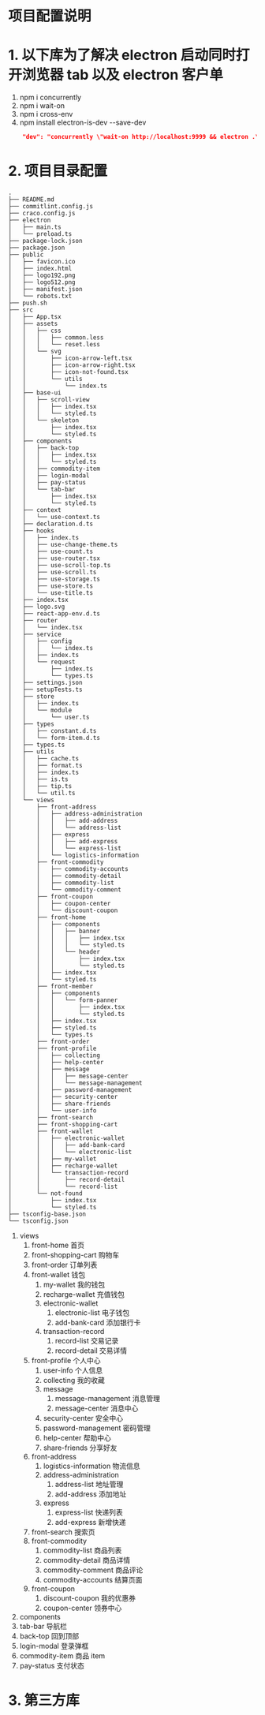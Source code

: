 # 项目配置说明

# 1. 以下库为了解决 electron 启动同时打开浏览器 tab 以及 electron 客户单

1. npm i concurrently
2. npm i wait-on
3. npm i cross-env
4. npm install electron-is-dev --save-dev

```json
    "dev": "concurrently \"wait-on http://localhost:9999 && electron .\" \"cross-env BROWSER=none npm start\"",

```

# 2. 项目目录配置

```
.
├── README.md
├── commitlint.config.js
├── craco.config.js
├── electron
│   ├── main.ts
│   └── preload.ts
├── package-lock.json
├── package.json
├── public
│   ├── favicon.ico
│   ├── index.html
│   ├── logo192.png
│   ├── logo512.png
│   ├── manifest.json
│   └── robots.txt
├── push.sh
├── src
│   ├── App.tsx
│   ├── assets
│   │   ├── css
│   │   │   ├── common.less
│   │   │   └── reset.less
│   │   └── svg
│   │       ├── icon-arrow-left.tsx
│   │       ├── icon-arrow-right.tsx
│   │       ├── icon-not-found.tsx
│   │       └── utils
│   │           └── index.ts
│   ├── base-ui
│   │   ├── scroll-view
│   │   │   ├── index.tsx
│   │   │   └── styled.ts
│   │   └── skeleton
│   │       ├── index.tsx
│   │       └── styled.ts
│   ├── components
│   │   ├── back-top
│   │   │   ├── index.tsx
│   │   │   └── styled.ts
│   │   ├── commodity-item
│   │   ├── login-modal
│   │   ├── pay-status
│   │   └── tab-bar
│   │       ├── index.tsx
│   │       └── styled.ts
│   ├── context
│   │   └── use-context.ts
│   ├── declaration.d.ts
│   ├── hooks
│   │   ├── index.ts
│   │   ├── use-change-theme.ts
│   │   ├── use-count.ts
│   │   ├── use-router.tsx
│   │   ├── use-scroll-top.ts
│   │   ├── use-scroll.ts
│   │   ├── use-storage.ts
│   │   ├── use-store.ts
│   │   └── use-title.ts
│   ├── index.tsx
│   ├── logo.svg
│   ├── react-app-env.d.ts
│   ├── router
│   │   └── index.tsx
│   ├── service
│   │   ├── config
│   │   │   └── index.ts
│   │   ├── index.ts
│   │   └── request
│   │       ├── index.ts
│   │       └── types.ts
│   ├── settings.json
│   ├── setupTests.ts
│   ├── store
│   │   ├── index.ts
│   │   └── module
│   │       └── user.ts
│   ├── types
│   │   ├── constant.d.ts
│   │   └── form-item.d.ts
│   ├── types.ts
│   ├── utils
│   │   ├── cache.ts
│   │   ├── format.ts
│   │   ├── index.ts
│   │   ├── is.ts
│   │   ├── tip.ts
│   │   └── util.ts
│   └── views
│       ├── front-address
│       │   ├── address-administration
│       │   │   ├── add-address
│       │   │   └── address-list
│       │   ├── express
│       │   │   ├── add-express
│       │   │   └── express-list
│       │   └── logistics-information
│       ├── front-commodity
│       │   ├── commodity-accounts
│       │   ├── commodity-detail
│       │   ├── commodity-list
│       │   └── ommodity-comment
│       ├── front-coupon
│       │   ├── coupon-center
│       │   └── discount-coupon
│       ├── front-home
│       │   ├── components
│       │   │   ├── banner
│       │   │   │   ├── index.tsx
│       │   │   │   └── styled.ts
│       │   │   └── header
│       │   │       ├── index.tsx
│       │   │       └── styled.ts
│       │   ├── index.tsx
│       │   └── styled.ts
│       ├── front-member
│       │   ├── components
│       │   │   └── form-panner
│       │   │       ├── index.tsx
│       │   │       └── styled.ts
│       │   ├── index.tsx
│       │   ├── styled.ts
│       │   └── types.ts
│       ├── front-order
│       ├── front-profile
│       │   ├── collecting
│       │   ├── help-center
│       │   ├── message
│       │   │   ├── message-center
│       │   │   └── message-management
│       │   ├── password-management
│       │   ├── security-center
│       │   ├── share-friends
│       │   └── user-info
│       ├── front-search
│       ├── front-shopping-cart
│       ├── front-wallet
│       │   ├── electronic-wallet
│       │   │   ├── add-bank-card
│       │   │   └── electronic-list
│       │   ├── my-wallet
│       │   ├── recharge-wallet
│       │   └── transaction-record
│       │       ├── record-detail
│       │       └── record-list
│       └── not-found
│           ├── index.tsx
│           └── styled.ts
├── tsconfig-base.json
└── tsconfig.json
```

1. views
   1. front-home 首页
   2. front-shopping-cart 购物车
   3. front-order 订单列表
   4. front-wallet 钱包
      1. my-wallet 我的钱包
      2. recharge-wallet 充值钱包
      3. electronic-wallet
         1. electronic-list 电子钱包
         2. add-bank-card 添加银行卡
      4. transaction-record
         1. record-list 交易记录
         2. record-detail 交易详情
   5. front-profile 个人中心
      1. user-info 个人信息
      2. collecting 我的收藏
      3. message
         1. message-management 消息管理
         2. message-center 消息中心
      4. security-center 安全中心
      5. password-management 密码管理
      6. help-center 帮助中心
      7. share-friends 分享好友
   6. front-address
      1. logistics-information 物流信息
      2. address-administration
         1. address-list 地址管理
         2. add-address 添加地址
      3. express
         1. express-list 快递列表
         2. add-express 新增快递
   7. front-search 搜索页
   8. front-commodity
      1. commodity-list 商品列表
      2. commodity-detail 商品详情
      3. commodity-comment 商品评论
      4. commodity-accounts 结算页面
   9. front-coupon
      1. discount-coupon 我的优惠券
      2. coupon-center 领券中心
2. components
3. tab-bar 导航栏
4. back-top 回到顶部
5. login-modal 登录弹框
6. commodity-item 商品 item
7. pay-status 支付状态

# 3. 第三方库
